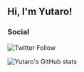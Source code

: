 ## Hi, I'm Yutaro!

### Social
![Twitter Follow](https://img.shields.io/twitter/follow/smtrdev?style=social)


![Yutaro's GitHub stats](https://github-readme-stats.vercel.app/api?username=smtrdev&count_private=true&show_icons=true&theme=dracula)
